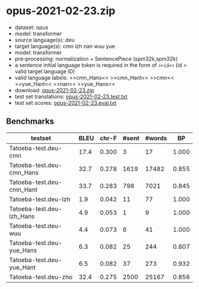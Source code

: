 # opus-2021-02-23.zip

* dataset: opus
* model: transformer
* source language(s): deu
* target language(s): cmn lzh nan wuu yue
* model: transformer
* pre-processing: normalization + SentencePiece (spm32k,spm32k)
* a sentence initial language token is required in the form of `>>id<<` (id = valid target language ID)
* valid language labels: >>cmn_Hans<< >>cmn_Hant<< >>cmn<< >>yue_Hant<< >>nan<< >>yue_Hans<<
* download: [opus-2021-02-23.zip](https://object.pouta.csc.fi/Tatoeba-MT-models/deu-zho/opus-2021-02-23.zip)
* test set translations: [opus-2021-02-23.test.txt](https://object.pouta.csc.fi/Tatoeba-MT-models/deu-zho/opus-2021-02-23.test.txt)
* test set scores: [opus-2021-02-23.eval.txt](https://object.pouta.csc.fi/Tatoeba-MT-models/deu-zho/opus-2021-02-23.eval.txt)

## Benchmarks

| testset | BLEU  | chr-F | #sent | #words | BP |
|---------|-------|-------|-------|--------|----|
| Tatoeba-test.deu-cmn 	| 17.4 	| 0.300 	| 3 	| 17 	| 1.000 |
| Tatoeba-test.deu-cmn_Hans 	| 32.7 	| 0.278 	| 1619 	| 17482 	| 0.855 |
| Tatoeba-test.deu-cmn_Hant 	| 33.7 	| 0.283 	| 798 	| 7021 	| 0.845 |
| Tatoeba-test.deu-lzh 	| 1.9 	| 0.042 	| 11 	| 77 	| 1.000 |
| Tatoeba-test.deu-lzh_Hans 	| 4.9 	| 0.053 	| 1 	| 9 	| 1.000 |
| Tatoeba-test.deu-wuu 	| 4.4 	| 0.073 	| 6 	| 41 	| 1.000 |
| Tatoeba-test.deu-yue_Hans 	| 6.3 	| 0.082 	| 25 	| 244 	| 0.807 |
| Tatoeba-test.deu-yue_Hant 	| 6.5 	| 0.082 	| 37 	| 273 	| 0.932 |
| Tatoeba-test.deu-zho 	| 32.4 	| 0.275 	| 2500 	| 25167 	| 0.856 |

